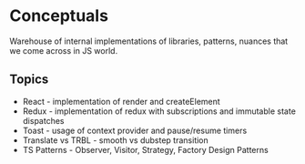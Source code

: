 # Conceptuals

Warehouse of internal implementations of libraries, patterns, nuances that we come across in JS world.

## Topics

* React - implementation of render and createElement
* Redux - implementation of redux with subscriptions and immutable state dispatches
* Toast - usage of context provider and pause/resume timers
* Translate vs TRBL - smooth vs dubstep transition
* TS Patterns - Observer, Visitor, Strategy, Factory Design Patterns
